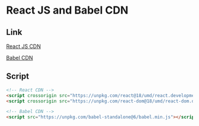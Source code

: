 # React JS and Babel CDN

## Link
[React JS CDN](https://reactjs.org/docs/cdn-links.html)

[Babel CDN](https://babeljs.io/docs/en/babel-standalone)

## Script
```html
<!-- React CDN -->
<script crossorigin src="https://unpkg.com/react@18/umd/react.development.js"></script>
<script crossorigin src="https://unpkg.com/react-dom@18/umd/react-dom.development.js"></script>

<!-- Babel CDN -->
<script src="https://unpkg.com/babel-standalone@6/babel.min.js"></script>
```